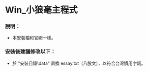 # Win_小狼毫主程式

### 說明：

- 本安裝檔和官網一樣。

### 安裝後建議修改以下：

- 於 "安裝目錄\data" 置換 essay.txt（八股文），以符合台灣慣用字詞。
        

